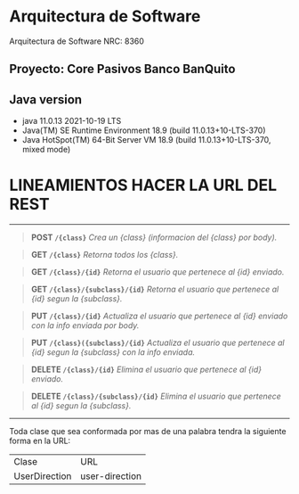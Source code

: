 # Arquitectura de Software

Arquitectura de Software NRC: 8360

## Proyecto: Core Pasivos Banco BanQuito

## Java version

- java 11.0.13 2021-10-19 LTS
- Java(TM) SE Runtime Environment 18.9 (build 11.0.13+10-LTS-370)
- Java HotSpot(TM) 64-Bit Server VM 18.9 (build 11.0.13+10-LTS-370, mixed mode)


# LINEAMIENTOS HACER LA URL DEL REST
____________________________________________________________________________________________________________________________________________________________________________________________________________________________

> **POST    `/{class}`** _Crea un {class} (informacion del {class} por body)._

> **GET `/{class}`** _Retorna todos los {class}._

> **GET `/{class}/{id}`** _Retorna el usuario que pertenece al {id} enviado._

> **GET `/{class}/{subclass}/{id}`** _Retorna el usuario que pertenece al {id} segun la {subclass}._

> **PUT `/{class}/{id}`** _Actualiza el usuario que pertenece al {id} enviado con la info enviada por body._

> **PUT `/{class}({subclass}/{id}`**  _Actualiza el usuario que pertenece al {id} segun la {subclass} con la info enviada._

> **DELETE `/{class}/{id}`** _Elimina el usuario que pertenece al {id} enviado._

> **DELETE `/{class}/{subclass}/{id}`**   _Elimina el usuario que pertenece al {id} segun la {subclass}._
____________________________________________________________________________________________________________________________________________________________________________________________________________________________

Toda clase que sea conformada por mas de una palabra tendra la siguiente forma en la URL:



|   |  |
| ------------- | ------------- |
| Clase  | URL  |
| UserDirection  | user-direction  |